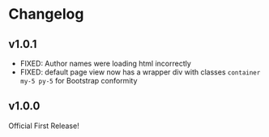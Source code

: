 # Changelog

## v1.0.1

- FIXED: Author names were loading html incorrectly
- FIXED: default page view now has a wrapper div with classes `container my-5 py-5` for Bootstrap conformity

## v1.0.0

Official First Release!
